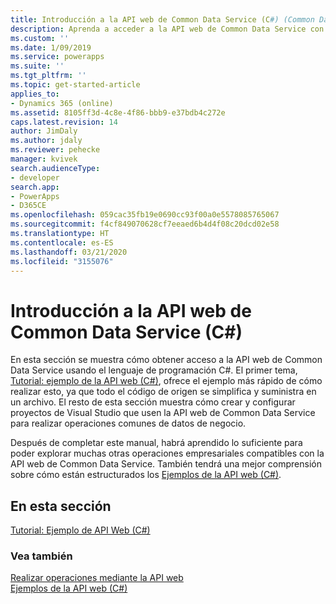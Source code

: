 ```yaml
---
title: Introducción a la API web de Common Data Service (C#) (Common Data Service)| Microsoft Docs
description: Aprenda a acceder a la API web de Common Data Service con lenguaje de programación de Microsoft Visual C#
ms.custom: ''
ms.date: 1/09/2019
ms.service: powerapps
ms.suite: ''
ms.tgt_pltfrm: ''
ms.topic: get-started-article
applies_to:
- Dynamics 365 (online)
ms.assetid: 8105ff3d-4c8e-4f86-bbb9-e37bdb4c272e
caps.latest.revision: 14
author: JimDaly
ms.author: jdaly
ms.reviewer: pehecke
manager: kvivek
search.audienceType:
- developer
search.app:
- PowerApps
- D365CE
ms.openlocfilehash: 059cac35fb19e0690cc93f00a0e5578085765067
ms.sourcegitcommit: f4cf849070628cf7eeaed6b4d4f08c20dcd02e58
ms.translationtype: HT
ms.contentlocale: es-ES
ms.lasthandoff: 03/21/2020
ms.locfileid: "3155076"
---
```

# <a name="get-started-with-common-data-service-web-api-c"></a>Introducción a la API web de Common Data Service (C#)

En esta sección se muestra cómo obtener acceso a la API web de Common Data Service usando el lenguaje de programación C#. El primer tema, [Tutorial: ejemplo de la API web (C#)](quick-start-console-app-csharp.md), ofrece el ejemplo más rápido de cómo realizar esto, ya que todo el código de origen se simplifica y suministra en un archivo. El resto de esta sección muestra cómo crear y configurar proyectos de Visual Studio que usen la API web de Common Data Service para realizar operaciones comunes de datos de negocio.  
  
Después de completar este manual, habrá aprendido lo suficiente para poder explorar muchas otras operaciones empresariales compatibles con la API web de Common Data Service.   También tendrá una mejor comprensión sobre cómo están estructurados los [Ejemplos de la API web (C#)](web-api-samples-csharp.md).  
  
## <a name="in-this-section"></a>En esta sección

[Tutorial: Ejemplo de API Web (C#)](quick-start-console-app-csharp.md)<br />

### <a name="see-also"></a>Vea también
  
[Realizar operaciones mediante la API web](perform-operations-web-api.md)<br />
[Ejemplos de la API web (C#)](web-api-samples-csharp.md)

